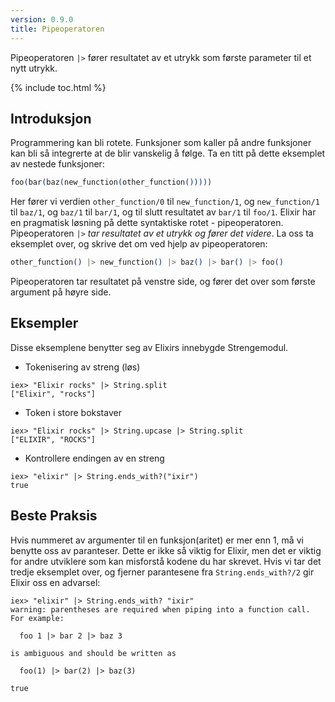 ```yaml
---
version: 0.9.0
title: Pipeoperatoren
---
```


Pipeoperatoren `|>` fører resultatet av et utrykk som første parameter til et nytt utrykk.

{% include toc.html %}

## Introduksjon

Programmering kan bli rotete. Funksjoner som kaller på andre funksjoner kan bli så integrerte at de blir vanskelig å følge. Ta en titt på dette eksemplet av nestede funksjoner:

```elixir
foo(bar(baz(new_function(other_function()))))
```

Her fører vi verdien `other_function/0` til `new_function/1`, og `new_function/1` til `baz/1`, og `baz/1` til `bar/1`, og til slutt resultatet av `bar/1` til `foo/1`. Elixir har en pragmatisk løsning på dette syntaktiske rotet - pipeoperatoren. Pipeoperatoren `|>` *tar resultatet av et utrykk og fører det videre*. La oss ta eksemplet over, og skrive det om ved hjelp av pipeoperatoren:

```elixir
other_function() |> new_function() |> baz() |> bar() |> foo()
```

Pipeoperatoren tar resultatet på venstre side, og fører det over som første argument på høyre side.

## Eksempler

Disse eksemplene benytter seg av Elixirs innebygde Strengemodul.

- Tokenisering av streng (løs)

```shell
iex> "Elixir rocks" |> String.split
["Elixir", "rocks"]
```

- Token i store bokstaver

```shell
iex> "Elixir rocks" |> String.upcase |> String.split
["ELIXIR", "ROCKS"]
```

- Kontrollere endingen av en streng

```shell
iex> "elixir" |> String.ends_with?("ixir")
true
```

## Beste Praksis

Hvis nummeret av argumenter til en funksjon(aritet) er mer enn 1, må vi benytte oss av paranteser. Dette er ikke så viktig for Elixir, men det er viktig for andre utviklere som kan misforstå kodene du har skrevet. Hvis vi tar det tredje eksemplet over, og fjerner parantesene fra `String.ends_with?/2` gir Elixir oss en advarsel:


```shell
iex> "elixir" |> String.ends_with? "ixir"
warning: parentheses are required when piping into a function call. For example:

  foo 1 |> bar 2 |> baz 3

is ambiguous and should be written as

  foo(1) |> bar(2) |> baz(3)

true
```
